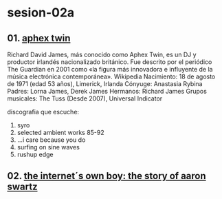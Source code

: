 # sesion-02a

## 01. [aphex twin](https://es.wikipedia.org/wiki/Aphex_Twin)

Richard David James, más conocido como Aphex Twin, es un DJ y productor irlandés nacionalizado británico. Fue descrito por el periódico The Guardian en 2001 como «la figura más innovadora e influyente de la música electrónica contemporánea».​ Wikipedia
Nacimiento: 18 de agosto de 1971 (edad 53 años), Limerick, Irlanda
Cónyuge: Anastasia Rybina
Padres: Lorna James, Derek James
Hermanos: Richard James
Grupos musicales: The Tuss (Desde 2007), Universal Indicator


discografia que escuche:

1. syro
2. selected ambient works 85-92
3. ...i care because you do
4. surfing on sine waves
5. rushup edge

## 02. [the internet´s own boy: the story of aaron swartz](https://www.youtube.com/watch?v=9vz06QO3UkQ&rco=1)
